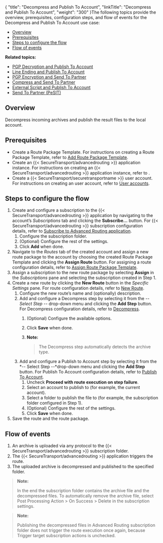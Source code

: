 {
    "title": "Decompress and Publish To Account",
    "linkTitle": "Decompress and Publish To Account",
    "weight": "300"
}The following topics provide the overview, prerequisites, configuration steps, and flow of events for the Decompress and Publish To Account use case:

-   <a href="#Overview" class="MCXref xref">Overview</a>
-   <a href="#Prerequi" class="MCXref xref">Prerequisites</a>
-   <a href="#Steps" class="MCXref xref">Steps to configure the flow</a>
-   <a href="#Flow" class="MCXref xref">Flow of events</a>

**Related topics:**

-   <a href="../c_st_pgp_decryption_publish_to_account" class="MCXref xref">PGP Decryption and Publish To Account</a>
-   <a href="../c_st_line_ending_publish_to_account" class="MCXref xref">Line Ending and Publish To Account</a>
-   <a href="../c_st_send_to_partner" class="MCXref xref">PGP Encryption and Send To Partner</a>
-   <a href="../c_st_compress_send_to_partner" class="MCXref xref">Compress and Send To Partner</a>
-   <a href="../c_st_external_script_send_to_partnet" class="MCXref xref">External Script and Publish To Account</a>
-   <a href="../c_st_send_to_partner_pesit" class="MCXref xref">Send To Partner (PeSIT)</a>

<span id="Overview"></span>

## Overview

Decompress incoming archives and publish the result files to the local account.

<span id="Prerequi"></span>

## Prerequisites

-   Create a Route Package Template. For instructions on creating a Route Package Template, refer to <a href="../../../c_st_configuration/t_st_manage_route_package_templates#Add" class="MCXref xref">Add Route Package Template</a>.
-   Create an {{< SecureTransport/advancedrouting >}} application instance. For instructions on creating an {{< SecureTransport/advancedrouting >}} application instance, refer to .
-   Create a {{< SecureTransport/securetransportname >}} user account. For instructions on creating an user account, refer to <a href="../../../../accounts/useraccounts" class="MCXref xref">User accounts</a>.

<span id="Steps"></span>

## Steps to configure the flow

1.  Create and configure a subscription to the {{< SecureTransport/advancedrouting >}} application by navigating to the account’s *Subscriptions* tab and clicking the **Subscribe…** button. For {{< SecureTransport/advancedrouting >}} subscription configuration details, refer to <a href="../../../c_st_configuration/t_st_subscribe_advanced_routing_application" class="MCXref xref">Subscribe to Advanced Routing application</a>.
    1.  Configure the subscription folder.
    2.  (Optional) Configure the rest of the settings.
    3.  Click **Add** when done.
2.  Navigate to the *Routes* tab of the created account and assign a new route package to the account by choosing the created Route Package Template and clicking the **Assign Route** button. For assigning a route configuration details, refer to <a href="../../../c_st_configuration/t_st_assign_route_package_template" class="MCXref xref">Assign Route Package Template</a>.
3.  Assign a subscription to the new route package by selecting **Assign** in the *Subscriptions* pane and selecting the subscription created in Step 1.
4.  Create a new route by clicking the **New Route** button in the *Specific Settings* pane. For route configuration details, refer to <a href="../../../c_st_configuration/t_st_manage_routes#New" class="MCXref xref">New Route</a>.
    1.  Configure the new route’s name and (optionally) description.
    2.  Add and configure a Decompress step by selecting it from the *-- Select Step --* drop-down menu and clicking the **Add Step** button. For Decompress configuration details, refer to <a href="../../../c_st_route_step_transformations/t_st_decompress" class="MCXref xref">Decompress</a>.
        1.  (Optional) Configure the available options.

        2.  Click **Save** when done.

        3.  **Note:**
            >
            > The Decompress step automatically detects the archive type.
    3.  Add and configure a Publish to Account step by selecting it from the *-- Select Step --*drop-down menu and clicking the **Add Step** button. For Publish To Account configuration details, refer to <a href="../../../c_st_route_steps/t_st_publish_to_account" class="MCXref xref">Publish To Account</a>.
        1.  Uncheck **Proceed with route execution on step failure**.
        2.  Select an account to publish to (for example, the current account).
        3.  Select a folder to publish the file to (for example, the subscription folder configured in Step 1).
        4.  (Optional) Configure the rest of the settings.
        5.  Click **Save** when done.
5.  Save the route and the route package.

<span id="Flow"></span>

## Flow of events

1.  An archive is uploaded via any protocol to the {{< SecureTransport/advancedrouting >}} subscription folder.
2.  The {{< SecureTransport/advancedrouting >}} application triggers the route.
3.  The uploaded archive is decompressed and published to the specified folder.

> **Note:**
>
> In the end the subscription folder contains the archive file and the decompressed files. To automatically remove the archive file, select Post Processing Action &gt; On Success &gt; Delete in the subscription settings.

> **Note:**
>
> Publishing the decompressed files in Advanced Routing subscription folder does not trigger the route execution once again, because Trigger target subscription actions is unchecked.
